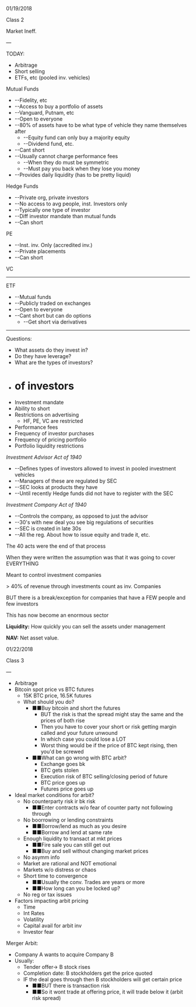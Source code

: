 01/19/2018

Class 2

Market Ineff.

—

TODAY:

- Arbitrage
- Short selling
- ETFs, etc (pooled inv. vehicles)

Mutual Funds

- --Fidelity, etc
- --Access to buy a portfolio of assets
- --Vanguard, Putnam, etc
- --Open to everyone
- --80% of assets have to be what type of vehicle they name themselves after
  - --Equity fund can only buy a majority equity
  - --Dividend fund, etc.
- --Cant short
- --Usually cannot charge performance fees
  - --When they do must be symmetric
  - --Must pay you back when they lose you money
- --Provides daily liquidity (has to be pretty liquid)

Hedge Funds

- --Private org, private investors
- --No access to avg people, inst. Investors only
- --Typically one type of investor
- --Diff investor mandate than mutual funds
- --Can short

PE

- --Inst. inv. Only (accredited inv.)
- --Private placements
- --Can short

VC

- --

ETF

- --Mutual funds
- --Publicly traded on exchanges
- --Open to everyone
- --Cant short but can do options
  - --Get short via derivatives
- --

Questions:

- What assets do they invest in?
- Do they have leverage?
- What are the types of investors?
- # of investors
- Investment mandate
- Ability to short
- Restrictions on advertising
  - HF, PE, VC are restricted
- Performance fees
- Frequency of investor purchases
- Frequency of pricing portfolio
- Portfolio liquidity restrictions

_Investment Advisor Act of 1940_

- --Defines types of investors allowed to invest in pooled investment vehicles
- --Managers of these are regulated by SEC
- --SEC looks at products they have
- --Until recently Hedge funds did not have to register with the SEC

_Investment Company Act of 1940_

- --Controls the company, as opposed to just the advisor
- --30&#39;s with new deal you see big regulations of securities
- --SEC is created in late 30s
- --All the reg. About how to issue equity and trade it, etc.

The 40 acts were the end of that process

When they were written the assumption was that it was going to cover EVERYTHING

 Meant to control investment companies

 &gt; 40% of revenue through investments count as inv. Companies

 BUT there is a break/exception for companies that have a FEW people and few investors

  This has now become an enormous sector

**Liquidity:** How quickly you can sell the assets under management

**NAV:** Net asset value.

01/22/2018

Class 3

—

- Arbitrage
- Bitcoin spot price vs BTC futures
  - 15K BTC price, 16.5K futures
  - What should you do?
    - ■■Buy bitcoin and short the futures
      - BUT the risk is that the spread might stay the same and the prices of both rise
      - Then you have to cover your short or risk getting margin called and your future unwound
      - In which case you could lose a LOT
      - Worst thing would be if the price of BTC kept rising, then you&#39;d be screwed
    - ■■What can go wrong with BTC arbit?
      - Exchange goes bk
      - BTC gets stolen
      - Execution risk of BTC selling/closing period of future
      - BTC price goes up
      - Futures price goes up
- Ideal market conditions for arbit?
  - No counterparty risk ir bk risk
    - ■■Enter contracts w/o fear of counter party not following through
  - No boorrowing or lending constraints
    - ■■Borrow/lend as much as you desire
    - ■■Borrow and lend at same rate
  - Enough liquidity to transact at mkt prices
    - ■■Fire sale you can still get out
    - ■■Buy and sell without changing market prices
  - No asymm info
  - Market are rational and NOT emotional
  - Markets w/o distress or chaos
  - Short time to convergence
    - ■■Usually the conv. Trades are years or more
    - ■■How long can you be locked up?
  - No reg or tax issues
- Factors impacting arbit pricing
  - Time
  - Int Rates
  - Volatility
  - Capital avail for arbit inv
  - Investor fear

Merger Arbit:

- Company A wants to acquire Company B
- Usually:
  - Tender offer-&gt; B stock rises
  - Completion date: B stockholders get the price quoted
  - IF the deal goes through then B stockholders will get certain price
    - ■■BUT there is transaction risk
    - ■■So it wont trade at offering price, it will trade below it (arbit risk spread)
